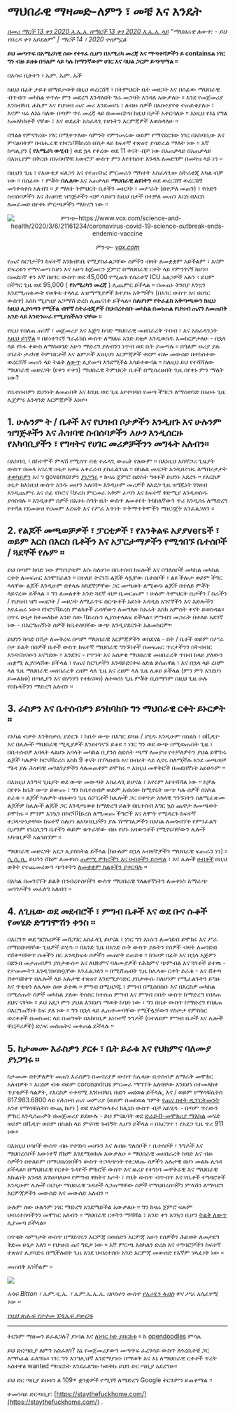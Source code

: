 # ማህበራዊ ማዛመድ-ለምን ፣ መቼ እና እንዴት

_[በመሪ ማርች 13 ቀን 2020 እ.ኤ.አ. በማርች 13 ቀን 2020 እ.ኤ.አ. ላይ](https://www.ariadnelabs.org/resources/articles/news/social-distancing-this-is-not-a-snow-day) “ማህበራዊ ለውጥ: - ይህ የበረዶ ቀን አይደለም” | ማርች 14 ፣ 2020 ተዘምኗል_

**ይህ መጣጥፍ በአሜሪካዊ ሰው የተፃፈ ሲሆን በአሜሪካ መረጃ እና ማጣቀሻዎችን ይ containsል ነገር ግን ብዙ ይዘቱ በዓለም ላይ ካሉ ከማንኛውም ሀገር እና ባህል ጋርም ይጣጣማል ፡፡**

በአሳፍ ቢትተን ፣ ኤም. ኤም. ኤች

ከዚህ በፊት ታይቶ በማይታወቅ በዚህ ወረርሽኝ ፣ በትምህርት ቤት መዘጋት እና በሰፊው ማህበራዊ ብጥብጥ መካከል ቀጥሎ ምን መደረግ እንዳለበት ግራ መጋባት እንዳለ አውቃለሁ ፡፡ እንደ የመጀመሪያ እንክብካቤ ሐኪም እና የህዝብ ጤና መሪ እንደመሆኔ ፣ ለብዙ ሰዎች በአስተያየቴ ተጠይቄያለሁ ፣ እናም ዛሬ ለእኔ ባለው በጣም ጥሩ መረጃ ላይ በመመርኮዝ ከዚህ በታች አቀርባለሁ ፡፡ እነዚህ የእኔ የግል አመለካከቶች ናቸው ፣ እና ወደፊት አስፈላጊ የሆኑትን እርምጃዎች እወስዳለሁ ፡፡

በግልፅ የምናገረው ነገር በሚቀጥለው ሳምንት የምንሠራው ወይም የማናደርገው ነገር በአከባቢው እና ምናልባትም በብሔራዊ የኮሮኔቫቫይረስ በሽታ ላይ ከፍተኛ ተጽዕኖ ያሳድራል ማለት ነው ፡፡ እኛ ከጣሊያን ( **የአሜሪካ ውሂብ** ) ወደ ኋላ የቀረው ወደ 11 ቀናት ብቻ ነው በአጠቃላይ በአጠቃላይ በእነዚያም በቅርቡ በአብዛኞቹ አውሮፓ ውስጥ ምን እየተከሰተ እንዳለ ለመድገም በመጓዝ ላይ ነን ፡፡

በዚህን ጊዜ ፣ የእውቂያ ፍለጋን እና የተጠናከረ ምርመራን ማካተት አስፈላጊው ስትራቴጂ አካል ብቻ ነው ፡፡ በሰፊው ፣ ምቾት **በሌለው** እና አጠቃላይ **ማህበራዊ ልዩነትን** ወደ ወረርሽኝ ወረርሽኝ መንቀሳቀስ አለብን ፡፡ ያ ማለት ትምህርት ቤቶችን መዘጋት ፣ መሥራት (በተቻለ መጠን) ፣ የቡድን ስብሰባዎችን እና ሕዝባዊ ዝግጅቶችን ብቻ ሳይሆን ከዚህ በታች በተቻለ መጠን እርስ በእርስ ለመራመድ በየቀኑ ምርጫዎችን ማድረግ ነው ፡፡

<center><img src="/graph.jpeg" alt="ምንጭ-https://www.vox.com/science-and-health/2020/3/6/21161234/coronavirus-covid-19-science-outbreak-ends-endemic-vaccine"><p><em>ምንጭ- <a href="https://www.vox.com/science-and-health/2020/3/6/21161234/coronavirus-covid-19-science-outbreak-ends-endemic-vaccine">vox.com</a></em></p></center>

የጤና ስርዓታችን ከፍተኛ እንክብካቤ የሚያስፈልጋቸው ሰዎችን ብዛት ለመቋቋም አይችልም ፣ እናም ድፍረቱን የማናመጣ ከሆነ እና አሁን ከጀመርን ጀምሮ በማህበራዊ ርቀት ላይ የምንገናኝ ከሆነ። በመደበኛ ቀን እኛ በሀገር ውስጥ ወደ 45,000 የሚጠጉ የሰራተኛ ICU አልጋዎች አሉን ፣ ይህም በችግር ጊዜ ወደ 95,000 ( **የአሜሪካን መረጃ** ) ሊጨምር ይችላል ፡፡ በመጠኑ ትንበያ እንኳን እንደሚጠቁሙት የወቅቱ ተላላፊ አዝማሚያዎች ከተያዙ አቅማችን (በአገር ውስጥ እና በሀገር ውስጥ) እስከ ሚያዝያ አጋማሽ ድረስ ሊጨናነቅ ይችላል። **ስለሆነም የትራፊክ አቅጣጫውን ከዚህ ከዚህ ሊያሳጣን የሚችል ብቸኛ ስትራቴጂዎች በህብረተሰቡ መካከል በመነጠል የህዝብ ጤናን ለመጠበቅ አንድ ላይ እንድንሠራ የሚያስችሉን ናቸው ፡፡**

የዚህ የበለጠ ጠበኛ ፣ መጀመሪያ እና እጅግ ከባድ ማህበራዊ መዘበራረቅ ጥበብ ፣ እና አስፈላጊነት [እዚህ ይገኛል](https://www.nytimes.com/interactive/2020/03/13/opinion/coronavirus-trump-response.html?action=click&module=Opinion&pgtype=Homepage--) ። በይነተገናኝ ግራፊክስ ውስጥ ለማለፍ አንድ ደቂቃ እንዲወስዱ እመክርዎታለሁ - በኋላ ላይ የከፋ ቀውስ ለማስወገድ አሁን ማድረግ ያለብንን ነጥብ ወደ ቤት ያመጣሉ ፡፡ በዓለም ዙሪያ ያሉ ሀገራት ታሪካዊ ትምህርቶች እና ልምዶች እነዚህን እርምጃዎች ቀደም ብሎ መውሰድ በተከሰተው ወረርሽኝ መጠን ላይ ትልቅ [ለውጥ](https://bmcpublichealth.biomedcentral.com/articles/10.1186/s12889-018-5446-1) ሊያመጣ እንደሚችል አሳይተውናል ፡፡ ስለዚህ ይህ የተሻሻለው ማህበራዊ መዘናጋት (የቀን ተቀን) ማህበራዊ ትምህርት ቤቶች በሚሰረዙበት ጊዜ በየቀኑ ምን ማለት ነው?

የቤተሰብዎን ደህንነት ለመጠበቅ እና ከጊዜ ወደ ጊዜ እየተባባሰ የመጣ ችግርን ለማስወገድ በአሁኑ ጊዜ ሊጀምሩ አንዳንድ እርምጃዎች እነሆ።

## 1\. ሁሉንም ት / ቤቶች እና የህዝብ ቦታዎችን እንዲዘጉ እና ሁሉንም ዝግጅቶችን እና ሕዝባዊ ስብሰባዎችን _አሁን_ እንዲሰርዙ የአካባቢያችን ፣ የግዛትና የሀገር መሪዎቻችንን መግፋት አለብን።

በአከባቢ ፣ በከተሞች ምላሽ የሚሰጥ በቂ ተፈላጊ ውጤት የለውም ፡፡ በእነዚህ አስቸጋሪ ጊዜያት ውስጥ በመላ አገራዊ ሁኔታ አቀፍ አቀራረብ ያስፈልገናል ፡፡ በክልል መዘጋት እንዲዘረዝሩ ለማበረታታት [ተወካይዎን](https://www.house.gov/representatives/find-your-representative) እና ገ governorዎን [ያነጋግሩ](https://www.house.gov/representatives/find-your-representative) ፡፡ ከዛሬ ጀምሮ ስድስት ግዛቶች ይህንኑ አደረጉ ፡፡ የእርስዎ ሁኔታ ከእነዚህ ውስጥ አንዱ መሆን አለበት። እንዲሁም መሪዎች ለአደጋ ጊዜ ዝግጁነት ገንዘብ እንዲጨምሩ እና ሰፊ የኮሮና ቫይረስ ምርመራ አቅም ፈጣን እና ከፍተኛ ቅድሚያ እንዲወስዱ ያሳስባሉ ፡፡ እንዲሁም ሰዎች በአሁኑ ሰዓት ቤት ውስጥ ለመቆየት ትክክለኛውን ጥሪ እንዲሰሩ ለማድረግ የተሻለ የደመወዝ የህመም እረፍት እና የሥራ አጥነት ጥቅማጥቅሞችን ማዘጋጀት እንፈልጋለን ፡፡

## 2\. የልጆች መጫወቻዎች ፣ ፓርቲዎች ፣ የእንቅልፍ አያያversች ፣ ወይም እርስ በእርስ ቤቶችን እና አፓርታማዎችን የሚጎበኙ ቤተሰቦች / ጓደኞች የሉም ፡፡

ይህ በጣም ከባድ ነው ምክንያቱም እሱ ስለሆነ። በቤተሰብ ክፍሎች እና በግለሰቦች መካከል መካከል ርቀት ለመፍጠር እንሞክራለን ፡፡ በተለይ ትናንሽ ልጆች ላሏቸው ቤተሰቦች ፣ ልዩ ችሎታ ወይም ችግር ላላቸው ልጆች እንዲሁም በቀላሉ ከጓደኞቻቸው ጋር መጫወት ለሚወዱ ልጆች በተለይ ምቾት ላይኖረው ይችላል ፡፡ ግን ለመልቀቅ አንድ ጓደኛ ብቻ ቢመርጡም ፣ ሁሉም ትምህርት ቤታችን / ስራችን / የህዝብ ዝግ መዘጋት / መዘጋት ለሚፈጥሩ ስርጭቶች አይነት አዳዲስ አገናኞችን እና እድሎችን እየፈጠሩ ነው። የኮሮናቫይረስ ምልክቶች ራሳቸውን ለመግለጽ ከአራት እስከ አምስት ቀናት ይወስዳል። በጥሩ ሁኔታ ከተመለከተ አንድ ሰው ቫይረሱን ሊያስተላልፍ ይችላል። ምግብን መጋራት በተለይ አደገኛ ነው - በእርግጠኝነት ሰዎች ከቤተሰባቸው ውጭ እንዲያደርጉት አልመክርም።

ይህንን ከባድ በሽታ ለመቅረፍ በጣም ማህበራዊ እርምጃዎችን ወስደናል - በት / ቤቶች ወይም በሥራ ቦታ ይልቅ በሰዎች ቤቶች ውስጥ ከፍተኛ ማህበራዊ ግንኙነቶች በመፍጠር ጥረታችንን በትብብር እንዳናከናውን አናግደው ፡፡ እንደገና - የጥንት እና አሰቃቂ ማህበራዊ መዘበራረቅ ጥበብ ከላይ ያለውን ጠቋሚ ሊያበላሸው ይችላል ፣ የጤና ስርዓታችን እንዳይደናቀፍ ዕድል ይሰጠዋል ፣ እና በኋላ ላይ ረዘም ላለ ጊዜ ማህበራዊ መዘበራረቅ ረዘም ላለ ጊዜ እና ረዘም ላለ ጊዜ ሊቆይ ይችላል (ምን ምን እንደሆነ ይመልከቱ) በጣሊያን እና በሃንሃን የተከናወነ) ለተወሰነ ጊዜ ምቾት ቢሰማንም በዚህ ጊዜ ሁሉ የበኩላችንን ማድረግ አለብን ፡፡

## 3\. ራስዎን እና ቤተሰብዎን ይንከባከቡ ግን ማህበራዊ ርቀት ይኑርዎት ፡፡

የአካል ብቃት እንቅስቃሴ ያድርጉ ፣ ከቤት ውጭ በእግር ይጓዙ / ያሂዱ እንዲሁም በስልክ ፣ በቪዲዮ እና በሌሎች ማህበራዊ ሚዲያዎች እንደተገናኙ ይቆዩ ፡፡ ነገር ግን ወደ ውጭ በሚወጡበት ጊዜ ፣ በቤተሰብዎ አባላት ላልሆኑ አባላት መካከል ቢያንስ ስድስት ጫማ ለመያዝ የተቻለዎትን ያህል ይሞክሩ ልጆች ካሉዎት ኮሮናቫይረስ እስከ 9 ቀናት በፕላስቲክ እና በብረት ላይ ሊኖሩ ስለሚችሉ እንደ መጫወቻ ሜዳ ያሉ ሕዝባዊ መገልገያዎችን ላለመጠቀም ይሞክሩ ፡፡ እነዚህ መዋቅሮች በመደበኛነት አይፀዱም ፡፡

በእነዚህ እንግዳ ጊዜያት ወደ ውጭ መውጣት አስፈላጊ ይሆናል ፣ አየሩም እየተሻሻለ ነው ፡፡ ከቻሉ በየቀኑ ከቤት ውጭ ይውጡ ፣ ግን ከቤተሰብዎ ወይም አብረው ከሚኖሩት ውጭ ካሉ ሰዎች በአካል ይራቁ ፡፡ ልጆች ካሉዎት ብዙውን ጊዜ ስፖርቶች ከሌሎች ጋር በቀጥታ አካላዊ ግንኙነትን ስለሚፈጽሙ ልጆችዎ ከሌሎች ልጆች ጋር እንዲጫወቱ ከማድረግ ይልቅ በቤተሰብ እግር ኳስ ጨዋታ ለመጫወት ይሞክሩ ፡፡ ምንም እንኳን በኮሮቫቫይረስ ለሚመጡ ችግሮች እና ለሞት የሚዳረጉ ከፍተኛ ተጋላጭነታቸው ከፍተኛ ስለሆነ ለአካባቢያችን ያሉ ሽማግሌዎችን በአካል ለመጎብኘት የምንፈልግ ቢሆንም የነርሲንግ ቤቶችን ወይም ቁጥራቸው ብዙ የሆኑ አዛውንቶች የሚኖሩባቸውን ሌሎች አካባቢዎች አልጎበኘም ፡፡

ማህበራዊ መዘናጋት አደጋ ሊያስከትል ይችላል (ከሁሉም በኋላ አብዛኞቻችን ማህበራዊ ፍጡራን ነን) ፡፡ [ሲ.ሲ.ሲ.](https://www.cdc.gov/coronavirus/2019-ncov/about/coping.html) ይህንን ሸክም ለመቀነስ [ጠቃሚ ምክሮችን እና ሀብቶችን ይሰጣል](https://www.cdc.gov/coronavirus/2019-ncov/about/coping.html) ፣ እና ሌሎች [ሀብቶች](https://www.verywellmind.com/managing-coronavirus-anxiety-4798909) በዚህ ወቅት የተጨመረውን ጭንቀትን [ለመቋቋም ስልቶችን ያቀርባሉ](https://www.verywellmind.com/managing-coronavirus-anxiety-4798909) ።

በአካል በመገናኘት ይልቅ በኅብረተሰባችን ውስጥ ማህበራዊ ገለልተኛነትን ለመቀነስ አማራጭ መንገዶችን መፈለግ አለብን ፡፡

## 4\. ለጊዜው ወደ መደብሮች ፣ ምግብ ቤቶች እና ወደ ቡና ሱቆች የመሄድ ድግግሞሽን ቀንስ ፡፡

በእርግጥ ወደ ግሮሰሪዎች መሸጋገር አስፈላጊ ይሆናል ፣ ነገር ግን እነሱን ለመገደብ ይሞክሩ እና ሥራ በማይበዛባቸው ጊዜዎች ይሂዱ ፡፡ በአንድ ጊዜ በአንድ ሱቅ ውስጥ ያሉትን የሰዎች ብዛት ለመገደብ የሸቀጣሸቀጥ ሱቆችን በር እንዲከፍቱ ሰዎችን መጠየቅ ይጠይቁ ፡፡ ከጉዞዎ በፊት እና በኋላ እጅዎን በደንብ መታጠብዎን ያስታውሱ። እና ለህክምና ባለሙያዎች የሕክምና ጭምብል እና ጓንቶች ይተዉ - የታመሙትን እንዲንከባከቧቸው እንፈልጋለን ፡፡ በሚሸጡበት ጊዜ ከሌላው ርቀት ይራቁ - እና ሸቀጣ ሸቀጣሸቀጥ በሌሎች ላይ አሉታዊ ተጽዕኖ እንደሚያሳድር ያስታውሱ ስለሆነም የሚፈልጉትን ይግዙ እና ጥቂቱን ለሌላው ሰው ይተዉ ፡፡ ምግብ በሚዘጋጁ ፣ ምግብ በሚሰበስቡ እና በእርስዎ መካከል በሚሰጡት ሰዎች መካከል ያለው ትስስር ከተሰጠ ምግብ እና ምግብ በቤት ውስጥ ከማድረግ የበለጠ ደህና ናቸው ፡፡ ይህ አደጋ ምን ያህል እንደሆነ ማወቅ ከባድ ነው ፣ ግን በቤት ውስጥ ከማድረግ የበለጠ በእርግጠኝነት ከፍ ያለ ነው ፡፡ ግን በኋላ ላይ ሊጠቀሙባቸው የሚችሏቸውን የስጦታ የምስክር ወረቀቶች በመስመር ላይ በመግዛት በአከባቢዎ አነስተኛ ንግዶች (በተለይም ምግብ ቤቶች እና ሌሎች ቸርቻሪዎች) ድጋፍ መስጠትና መቀጠል ይችላሉ ፡፡

## 5\. ከታመሙ እራስዎን ያርፉ ፣ ቤት ይራቁ እና የህክምና ባለሙያ ያነጋግሩ ፡፡

ከታመሙ በተቻለዎት መጠን እራስዎን በመኖሪያዎ ውስጥ ከሌላው ቤተሰብዎ ለማራቅ መሞከር አለብዎት ፡፡ እርስዎ ብቁ ወይም coronavirus ምርመራ ማግኘት አለባቸው እንደሆነ በተመለከተ ጥያቄዎች ካልዎት, የእርስዎ ተቀዳሚ እንክብካቤ ቡድን መደወል ይችላሉ, እና / ወይም የማሳቹሴትስ 617.983.6800 ላይ የሕዝብ ጤና መምሪያ (ወይም በመደወል ግምት [የጤና ስቴት ዲፓርትመንት](https://www.cdc.gov/coronavirus/2019-ncov/downloads/Phone-Numbers_State-and-Local-Health-Departments.pdf) አንተ የማሳቹሴትስ ውጪ ከሆነ ) ወደ የአምቡላቶሪ ክሊኒክ ውስጥ ብቻ አይሂዱ - በጣም ጥሩውን ምክር እንዲሰጡዎት በመጀመሪያ ይደውሉ - ይህ ምናልባት ወደ [ድራይቭ-መሞከሪያ ማእከል](https://www.theverge.com/2020/3/11/21174880/coronavirus-testing-drive-thru-colorado-connecticut-washington) መሄድ ወይም በቪዲዮ ወይም በስልክ ላይ ምናባዊ ጉብኝት ሊሆን ይችላል ፡፡ በእርግጥ ፣ የአደጋ ጊዜ ጥሪ 911 ነው።

በእነዚህ ሀሳቦች ውስጥ ብዙ የተገነባ መሆኑን እና ለብዙ ግለሰቦች ፣ ቤተሰቦች ፣ ንግዶች እና ማህበረሰቦች እውነተኛ ሸክም እንደሚወክሉ አውቃለሁ ፡፡ ማህበራዊ መዘበራረቅ ከባድ እና ብዙ ሰዎችን በተለይም በማህበረሰባችን ውስጥ ተጋላጭነት የተጋለጡ ሰዎችን አሉታዊ በሆነ መልኩ ሊጎዳ ይችላል። በማህበራዊ የርቀት ጉዳዮች ምክሮች ውስጥ እና ዙሪያ የተገነባ መዋቅራዊ እና ማህበራዊ እኩልነት እንዳለ እገነዘባለሁ። የምግብ ዋስትና እጦት ፣ የቤት ውስጥ ብጥብጥ እና የቤቶች ተግዳሮቶች እንዲሁም ሌሎች በርካታ ማህበራዊ ጉዳቶች ላጋጠማቸው ሰዎች የማህበረሰባችን ምላሽን ለማሳደግ እርምጃዎችን መውሰድ እና መውሰድ አለብን ፡፡

ሁሉም ሰው ሁሉንም ነገር ማድረግ እንደማይችል አውቃለሁ ፡፡ ግን ከዛሬ ጀምሮ ፍጹም ህብረተሰባችንን መሞከር አለብን ፡፡ ማህበራዊ ርቀትን ማሻሻል ፣ አንድ ቀን እንኳን ቢሆን [ትልቅ ለውጥ](https://www.ncbi.nlm.nih.gov/pubmed/19400970/) ሊያመጣ ይችላል።

በጥቂት ሳምንታት ውስጥ በማይኖሩን እርምጃ በወሰድን እርምጃ አሁን የሰዎችን ሕይወት ለመታደግ ቅድመ ሁኔታ አለን ፡፡ የህዝብ ጤና ግዴታ ነው ፡፡ እኛ ምርጫ እስካለን ድረስ እና ተግባሮቻችን ከፍተኛ ተጽዕኖ ሊያሳድሩ በሚችሉበት ጊዜ እንደ ህብረተሰቡ አንድ እርምጃ መውሰድ የእኛም ሃላፊነት ነው ፡፡

መጠበቅ አንችልም ፡፡

![](/signature.png)

_አሳፍ Bitton ፣ ኤም.ዲ.ኤ. ፣ ኤም.ኤ.ኤ.ኤ. በቦስተን ውስጥ [የአሪዲን ላብስ](https://www.ariadnelabs.org) ዋና ሥራ አስፈፃሚ ነው ፡፡_

_[የዚህ ጽሑፍ የታተመ ፒዲኤፍ ያውርዱ](https://www.ariadnelabs.org/wp-content/uploads/sites/2/2020/03/Social-Distancing-This-is-Not-a-Snow-Day-Bitton.pdf)_

---

ትርጉም ማዘመን ይፈልጋሉ? ያነባል እና [ለነባር ኮድ ያበርክቱ](https://github.com/vvo/istayhome.info) ። ከ [opendoodles](https://generator.opendoodles.com/) ምሳሌ

ይህ ድርጣቢያ ለምን አስፈለገ? እኔ የመጀመሪያውን መጣጥፍ ፈረንሳይ ውስጥ ለጎረቤቶቼ ጋር ለማካፈል ፈለግኩ። ነገር ግን እንግሊዝኛ እንደማያነቡ በማወቅ እና እኔ ለማህበራዊ ርቀቶች ጥረት አስተዋፅ wanted ማበርከት እንደፈለግሁ ካወቅኩ ይህን ድር ጣቢያ አደረግሁ።

ይህ ድር ጣቢያ ይዘቱን ለ 109+ ቋንቋዎች የሚገኝ ለማድረግ Google ትርጉምን ይጠቀማል ፡፡

ተመሳሳይ ድርጣቢያ: [https://staythefuckhome.com/](https://staythefuckhome.com/) .